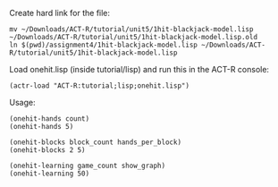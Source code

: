 Create hard link for the file:
```
mv ~/Downloads/ACT-R/tutorial/unit5/1hit-blackjack-model.lisp ~/Downloads/ACT-R/tutorial/unit5/1hit-blackjack-model.lisp.old
ln $(pwd)/assignment4/1hit-blackjack-model.lisp ~/Downloads/ACT-R/tutorial/unit5/1hit-blackjack-model.lisp
```

Load onehit.lisp (inside tutorial/lisp) and run this in the ACT-R console: 
```
(actr-load "ACT-R:tutorial;lisp;onehit.lisp")
```

Usage: 
```
(onehit-hands count)
(onehit-hands 5)

(onehit-blocks block_count hands_per_block)
(onehit-blocks 2 5)

(onehit-learning game_count show_graph)
(onehit-learning 50)
```